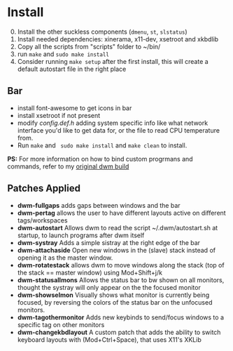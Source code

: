 # Install
0. Install the other suckless components (`dmenu`, `st`, `slstatus`)
1. Install needed dependencies: xinerama, x11-dev, xsetroot and xkbdlib
2. Copy all the scripts from "scripts" folder to ~/bin/
3. run `make` and `sudo make install`
4. Consider running `make setup` after the first install, this will create a default autostart file in the right place
## Bar

- install font-awesome to get icons in bar
- install xsetroot if not present
- modify *config.def.h* adding system specific info like what network interface you'd like to get data for, or the file to read CPU temperature from.
- Run `make` and ` sudo make install` and `make clean` to install.

**PS:** For more information on how to bind custom progrmans and commands, refer to my [original dwm build](https://github.com/elendil95/dwm-build)


## Patches Applied
- **dwm-fullgaps** adds gaps between windows and the bar
- **dwm-pertag** allows the user to have different layouts active on different tags/workspaces
- **dwm-autostart** Allows dwm to read the script ~/.dwm/autostart.sh at startup, to launch programs after dwm itself
- **dwm-systray** Adds a simple sistray at the right edge of the bar
- **dwm-attachaside** Open new windows in the (slave) stack instead of opening it as the master window.
- **dwm-rotatestack** allows dwm to move windows along the stack (top of the stack == master window) using Mod+Shift+j/k
- **dwm-statusallmons** Allows the status bar to bw shown on all monitors, thought the systray will only appear on the the focused monitor
- **dwm-showselmon** Visually shows what monitor is currently being focused, by reversing the colors of the status bar on the unfocused monitors.
- **dwm-tagothermonitor** Adds new keybinds to send/focus windows to a specific tag on other monitors
- **dwm-changekbdlayout** A custom patch that adds the ability to switch keyboard layouts with (Mod+Ctrl+Space), that uses X11's XKLib
